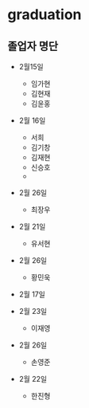 # graduation
## 졸업자 명단 

- 2월15일
  - 임가현
  - 김현재
  - 김윤홍 

- 2월 16일
  - 서희     
  - 김기창
  - 김재현
  - 신승호    
  -     

- 2월 26일
  - 최장우

- 2월 21일
  - 유서현

- 2월 26일
  - 황민욱


- 2월 17일

- 2월 23일
  - 이재영
- 2월 26일
  - 손영준


- 2월 22일
  - 한진형


